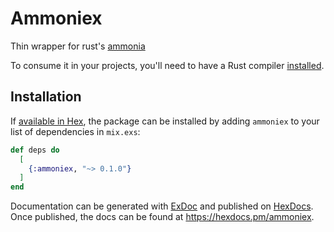 # Ammoniex

Thin wrapper for rust's [ammonia](https://docs.rs/ammonia/latest/ammonia)

To consume it in your projects, you'll need to have a Rust compiler [installed](https://www.rust-lang.org/en-US/install.html).

## Installation

If [available in Hex](https://hex.pm/docs/publish), the package can be installed
by adding `ammoniex` to your list of dependencies in `mix.exs`:

```elixir
def deps do
  [
    {:ammoniex, "~> 0.1.0"}
  ]
end
```

Documentation can be generated with [ExDoc](https://github.com/elixir-lang/ex_doc)
and published on [HexDocs](https://hexdocs.pm). Once published, the docs can
be found at <https://hexdocs.pm/ammoniex>.

